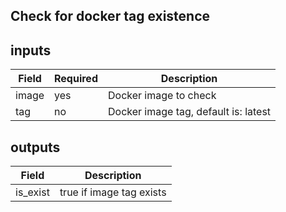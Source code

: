 ## Check for docker tag existence

## inputs
| Field | Required | Description                          |
| ----- | -------- | ------------------------------------ |
| image | yes      | Docker image to check                |
| tag   | no       | Docker image tag, default is: latest |

## outputs
| Field    | Description              |
| -------- | ------------------------ |
| is_exist | true if image tag exists |
